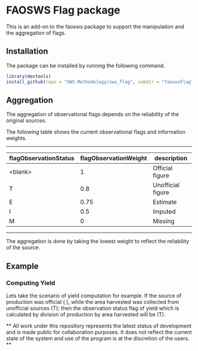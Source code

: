 # FAOSWS Flag package

This is an add-on to the faosws package to support the manipulation
and the aggregation of flags.

## Installation

The package can be installed by running the following command.

```r
library(devtools)
install_github(repo = "SWS-Methodology/sws_flag", subdir = "faoswsFlag")
```


## Aggregation

The aggregation of observational flags depends on the reliability of
the original sources. 

The following table shows the current observational flags and
information weights.

-------------------------------------------------------
flagObservationStatus|flagObservationWeight|description
---------------------|---------------------|-----------
\<blank\> |1|Official figure
T|0.8|Unofficial figure
E|0.75|Estimate
I|0.5|Imputed
M|0|Missing
-------------------------------------------------------

The aggregation is done by taking the lowest weight to reflect the
reliability of the source.

## Example

### Computing Yield

Lets take the scenario of yield computation for example. If the source
of production was official ( ), while the area harvested was collected
from unofficial sources (T); then the observation status flag of yield
which is calculated by division of production by area harvested will
be (T).

** All work under this repository represents the latest status of development and is made public for collaboration purposes. It does not reflect the current state of the system and use of the program is at the discretion of the users. **
